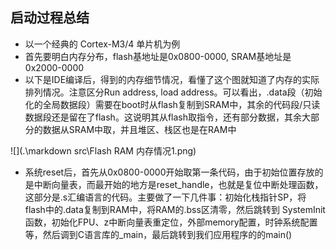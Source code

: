 ## 启动过程总结

+ 以一个经典的 Cortex-M3/4 单片机为例
+ 首先要明白内存分布，flash基地址是0x0800-0000, SRAM基地址是0x2000-0000
+ 以下是IDE编译后，得到的内存细节情况，看懂了这个图就知道了内存的实际排列情况。注意区分Run address, load address。可以看出，.data段（初始化的全局数据段）需要在boot时从flash复制到SRAM中，其余的代码段/只读数据段还是留在了flash。这说明其从flash取指令，还有部分数据，其余大部分的数据从SRAM中取，并且堆区、栈区也是在RAM中

![](.\markdown src\Flash RAM 内存情况1.png)

+ 系统reset后，首先从0x0800-0000开始取第一条代码，由于初始位置存放的是中断向量表，而最开始的地方是reset_handle，也就是复位中断处理函数，这部分是.s汇编语言的代码。主要做了一下几件事：初始化栈指针SP，将flash中的.data复制到RAM中，将RAM的.bss区清零，然后跳转到 SystemInit函数，初始化FPU、z中断向量表重定位，外部memory配置，时钟系统配置等，然后调到C语言库的_main，最后跳转到我们应用程序的的main()







